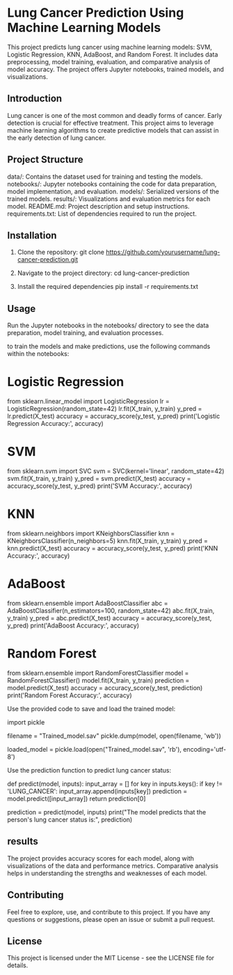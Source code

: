 
# Lung Cancer Prediction Using Machine Learning Models
This project predicts lung cancer using machine learning models: SVM, Logistic Regression, KNN, AdaBoost, and Random Forest. It includes data preprocessing, model training, evaluation, and comparative analysis of model accuracy. The project offers Jupyter notebooks, trained models, and visualizations.





## Introduction
Lung cancer is one of the most common and deadly forms of cancer. Early detection is crucial for effective treatment. This project aims to leverage machine learning algorithms to create predictive models that can assist in the early detection of lung cancer.
## Project Structure
data/: Contains the dataset used for training and testing the models.
notebooks/: Jupyter notebooks containing the code for data preparation, model implementation, and evaluation.
models/: Serialized versions of the trained models.
results/: Visualizations and evaluation metrics for each model.
README.md: Project description and setup instructions.
requirements.txt: List of dependencies required to run the project.

## Installation
1. Clone the repository:
git clone https://github.com/yourusername/lung-cancer-prediction.git

2. Navigate to the project directory:
cd lung-cancer-prediction

3. Install the required dependencies
pip install -r requirements.txt

## Usage
Run the Jupyter notebooks in the notebooks/ directory to see the data preparation, model training, and evaluation processes.

to train the models and make predictions, use the following commands within the notebooks:
# Logistic Regression
from sklearn.linear_model import LogisticRegression
lr = LogisticRegression(random_state=42)
lr.fit(X_train, y_train)
y_pred = lr.predict(X_test)
accuracy = accuracy_score(y_test, y_pred)
print('Logistic Regression Accuracy:', accuracy)

# SVM
from sklearn.svm import SVC
svm = SVC(kernel='linear', random_state=42)
svm.fit(X_train, y_train)
y_pred = svm.predict(X_test)
accuracy = accuracy_score(y_test, y_pred)
print('SVM Accuracy:', accuracy)

# KNN
from sklearn.neighbors import KNeighborsClassifier
knn = KNeighborsClassifier(n_neighbors=5)
knn.fit(X_train, y_train)
y_pred = knn.predict(X_test)
accuracy = accuracy_score(y_test, y_pred)
print('KNN Accuracy:', accuracy)

# AdaBoost
from sklearn.ensemble import AdaBoostClassifier
abc = AdaBoostClassifier(n_estimators=100, random_state=42)
abc.fit(X_train, y_train)
y_pred = abc.predict(X_test)
accuracy = accuracy_score(y_test, y_pred)
print('AdaBoost Accuracy:', accuracy)

# Random Forest
from sklearn.ensemble import RandomForestClassifier
model = RandomForestClassifier()
model.fit(X_train, y_train)
prediction = model.predict(X_test)
accuracy = accuracy_score(y_test, prediction)
print('Random Forest Accuracy:', accuracy)


Use the provided code to save and load the trained model:

import pickle

filename = "Trained_model.sav"
pickle.dump(model, open(filename, 'wb'))

loaded_model = pickle.load(open("Trained_model.sav", 'rb'), encoding='utf-8')

Use the prediction function to predict lung cancer status:

def predict(model, inputs):
    input_array = []
    for key in inputs.keys():
        if key != 'LUNG_CANCER':
            input_array.append(inputs[key])
    prediction = model.predict([input_array])
    return prediction[0]

prediction = predict(model, inputs)
print("The model predicts that the person's lung cancer status is:", prediction)


## results
The project provides accuracy scores for each model, along with visualizations of the data and performance metrics. Comparative analysis helps in understanding the strengths and weaknesses of each model.
## Contributing
Feel free to explore, use, and contribute to this project. If you have any questions or suggestions, please open an issue or submit a pull request.
## License
This project is licensed under the MIT License - see the LICENSE file for details.

